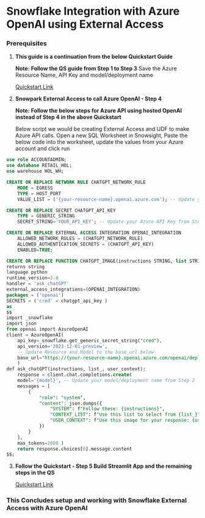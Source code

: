 # Snowflake Integration with Azure OpenAI using External Access

### Prerequisites

1. **This guide is a continuation from the below Quickstart Guide**

   **Note: Follow the QS guide from Step 1 to Step 3**
   Save the Azure Resource Name, API Key and model/deployment name

   [Quickstart Link](https://quickstarts.snowflake.com/guide/getting_started_with_azure_openai_streamlit_and_snowflake_for_image_use_cases/index.html?index=..%2F..index#0)

2. **Snowpark External Access to call Azure OpenAI - Step 4**

   **Note: Follow the below steps for Azure API using hosted OpenAI instead of Step 4 in the above Quickstart**

   Below script we would be creating External Access and UDF to make Azure API calls.
   Open a new SQL Worksheet in Snowsight, Paste the below code into the worksheet, update the values from your Azure account and click run

```sql
use role ACCOUNTADMIN;
use database RETAIL_HOL;
use warehouse HOL_WH;

CREATE OR REPLACE NETWORK RULE CHATGPT_NETWORK_RULE
    MODE = EGRESS
    TYPE = HOST_PORT
    VALUE_LIST = ('{your-resource-name}.openai.azure.com'); -- Update your Azure resource name from Step 2

CREATE OR REPLACE SECRET CHATGPT_API_KEY
    TYPE = GENERIC_STRING
    SECRET_STRING='YOUR_API_KEY'; -- Update your Azure API Key from Step 2

CREATE OR REPLACE EXTERNAL ACCESS INTEGRATION OPENAI_INTEGRATION
    ALLOWED_NETWORK_RULES = (CHATGPT_NETWORK_RULE)
    ALLOWED_AUTHENTICATION_SECRETS = (CHATGPT_API_KEY)
    ENABLED=TRUE;

CREATE OR REPLACE FUNCTION CHATGPT_IMAGE(instructions STRING, list STRING, user_context STRING)
returns string
language python
runtime_version=3.8
handler = 'ask_chatGPT'
external_access_integrations=(OPENAI_INTEGRATION)
packages = ('openai')
SECRETS = ('cred' = chatgpt_api_key )
as
$$
import _snowflake
import json
from openai import AzureOpenAI
client = AzureOpenAI(
    api_key=_snowflake.get_generic_secret_string("cred"),
    api_version='2023-12-01-preview',
    -- Update Resource and Model to the base_url below
    base_url="https://{your-resource-name}.openai.azure.com/openai/deployments/{model}/extensions"
    )
def ask_chatGPT(instructions, list_, user_context):
    response = client.chat.completions.create(
    model='{model}', -- Update your model/deployment name from Step 2
    messages = [
        {
            "role": "system",
            "content": json.dumps({
                "SYSTEM": f"Follow these: {instructions}",
                "CONTEXT_LIST": f"Use this list to select from {list_}",
                "USER_CONTEXT": f"Use this image for your response: {user_context}"
            })
        }
    ],
    max_tokens=2000 )
    return response.choices[0].message.content
$$;

```

3. **Follow the Quickstart - Step 5 Build Streamlit App and the remaining steps in the QS**

   [Quickstart Link](https://quickstarts.snowflake.com/guide/getting_started_with_azure_openai_streamlit_and_snowflake_for_image_use_cases/index.html?index=..%2F..index#4)

### This Concludes setup and working with Snowflake External Access with Azure OpenAI
